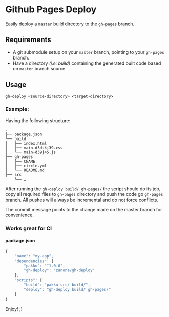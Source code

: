 # Github Pages Deploy

Easily deploy a `master` build directory to the `gh-pages` branch.

## Requirements
- A git submodule setup on your `master` branch, pointing to your `gh-pages` branch.<br>
- Have a directory _(i.e: build)_ containing the generated built code based on `master` branch source.


## Usage

`gh-deploy <source-directory> <target-directory>`


### Example:

Having the following structure:

```
.
├── package.json
└── build
│   ├── index.html
│   ├── main-d3dskj39.css
│   └── main-d39j45.js
├── gh-pages
│   ├── CNAME
│   ├── circle.yml
│   └── README.md
├── src
    └── …
```

After running the `gh-deploy build/ gh-pages/` the script should do its job, copy all required files to `gh-pages` directory and push the code go `gh-pages` branch. All pushes will always be incremental and do not force conflicts.

The commit message points to the change made on the master branch for convenience.

### Works great for CI

#### package.json
```js
{
    "name": "my-app",
    "dependencies": {
        "pakku": "^1.0.0",
        "gh-deploy": "zanona/gh-deploy"
    },
    "scripts": {
        "build": "pakku src/ build/",
        "deploy": "gh-deploy build/ gh-pages/"
    }
}
```

Enjoy! ;)
